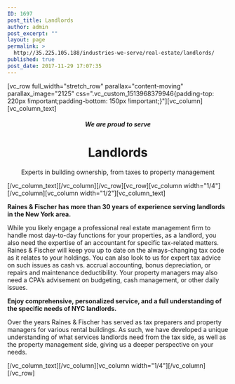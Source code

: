 ```yaml
---
ID: 1697
post_title: Landlords
author: admin
post_excerpt: ""
layout: page
permalink: >
  http://35.225.105.188/industries-we-serve/real-estate/landlords/
published: true
post_date: 2017-11-29 17:07:35
---
```

[vc_row full_width="stretch_row" parallax="content-moving" parallax_image="2125" css=".vc_custom_1513968379946{padding-top: 220px !important;padding-bottom: 150px !important;}"][vc_column][vc_column_text]
<h5 style="text-align: center;">We are proud to serve</h5>
<h1 style="text-align: center;">Landlords</h1>
<p style="text-align: center;">Experts in building ownership, from taxes to property management</p>
[/vc_column_text][/vc_column][/vc_row][vc_row][vc_column width="1/4"][/vc_column][vc_column width="1/2"][vc_column_text]
<p style="font-weight: 400;"><b><strong>Raines &amp; Fischer has more than 30 years of experience serving landlords in the New York area.</strong></b></p>
<p style="font-weight: 400;">While you likely engage a professional real estate management firm to handle most day-to-day functions for your properties, as a landlord, you also need the expertise of an accountant for specific tax-related matters. Raines &amp; Fischer will keep you up to date on the always-changing tax code as it relates to your holdings. You can also look to us for expert tax advice on such issues as cash vs. accrual accounting, bonus depreciation, or repairs and maintenance deductibility. Your property managers may also need a CPA’s advisement on budgeting, cash management, or other daily issues.</p>
<b><strong>Enjoy comprehensive, personalized service, and a full understanding of the specific needs of NYC landlords.</strong></b>
<p style="font-weight: 400;">Over the years Raines &amp; Fischer has served as tax preparers and property managers for various rental buildings. As such, we have developed a unique understanding of what services landlords need from the tax side, as well as the property management side, giving us a deeper perspective on your needs.</p>
[/vc_column_text][/vc_column][vc_column width="1/4"][/vc_column][/vc_row]
